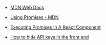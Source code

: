 - [MDN Web Docs](https://developer.mozilla.org/en-US/)

- [Using Promises - MDN](https://developer.mozilla.org/en-US/docs/Web/JavaScript/Guide/Using_promises)
- [Executing Promises In A React Component](https://www.pluralsight.com/guides/executing-promises-in-a-react-component)

- [How to hide API keys in the front end](https://qr.ae/pNHQND)
